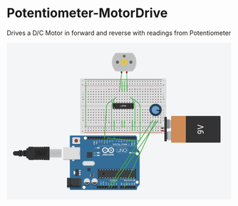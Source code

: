 # Potentiometer-MotorDrive
Drives a D/C Motor in forward and reverse with readings from Potentiometer

![Sketch](https://github.com/MarinaraSky/Potentiometer-MotorDrive/blob/master/Sketch-Potench.JPG)
